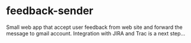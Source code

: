 feedback-sender
===============

Small web app that accept user feedback from web site and forward the message to gmail account. Integration with JIRA and Trac is a next step...

